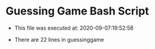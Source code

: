 # Guessing Game Bash Script 

* This file was executed at: 2020-09-07:19:52:58

* There are 22 lines in guessinggame
